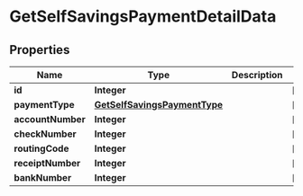 # GetSelfSavingsPaymentDetailData

## Properties
Name | Type | Description | Notes
------------ | ------------- | ------------- | -------------
**id** | **Integer** |  |  [optional]
**paymentType** | [**GetSelfSavingsPaymentType**](GetSelfSavingsPaymentType.md) |  |  [optional]
**accountNumber** | **Integer** |  |  [optional]
**checkNumber** | **Integer** |  |  [optional]
**routingCode** | **Integer** |  |  [optional]
**receiptNumber** | **Integer** |  |  [optional]
**bankNumber** | **Integer** |  |  [optional]

